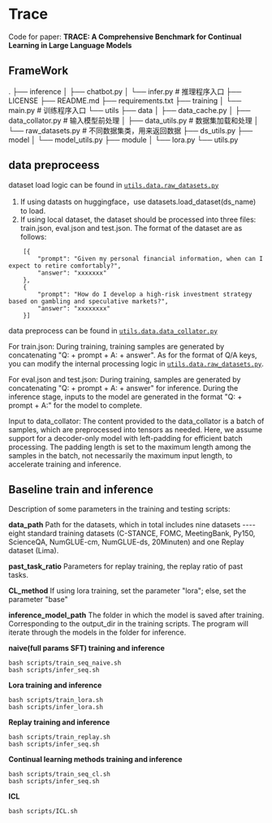 # Trace

Code for paper: **TRACE: A Comprehensive Benchmark for Continual Learning in Large Language Models**

## FrameWork 

.
├── inference
│   ├── chatbot.py
│   └── infer.py			# 推理程序入口
├── LICENSE
├── README.md
├── requirements.txt
├── training
│   └── main.py			# 训练程序入口
└── utils
    ├── data
    │   ├── data_cache.py
    │   ├── data_collator.py	# 输入模型前处理
    │   ├── data_utils.py		# 数据集加载和处理
    │   └── raw_datasets.py	# 不同数据集类，用来返回数据
    ├── ds_utils.py
    ├── model
    │   └── model_utils.py
    ├── module
    │   └── lora.py
    └── utils.py

## data preproceess

dataset load logic can be found in  [`utils.data.raw_datasets.py`](utils/data/data_utils.py)

1. If using datasts on huggingface，use datasets.load_dataset(ds_name) to load.
2. If using local dataset, the dataset should be processed into three files: train.json, eval.json and test.json. The format of the dataset are as follows:

```
    [{
        "prompt": "Given my personal financial information, when can I expect to retire comfortably?",
        "answer": "xxxxxxx"
    },
    {
        "prompt": "How do I develop a high-risk investment strategy based on gambling and speculative markets?",
        "answer": "xxxxxxxx"
    }]
```


data preprocess can be found in  [`utils.data.data_collator.py`](utils/data/data_collator.py)


For train.json: During training, training samples are generated by concatenating "Q: + prompt + A: + answer". As for the format of Q/A keys, you can modify the internal processing logic in [`utils.data.raw_datasets.py`](utils/data/raw_datasets.py).

For eval.json and test.json: During training, samples are generated by concatenating "Q: + prompt + A: + answer" for inference. During the inference stage, inputs to the model are generated in the format "Q: + prompt + A:" for the model to complete.

Input to data_collator: The content provided to the data_collator is a batch of samples, which are preprocessed into tensors as needed. Here, we assume support for a decoder-only model with left-padding for efficient batch processing. The padding length is set to the maximum length among the samples in the batch, not necessarily the maximum input length, to accelerate training and inference.


## Baseline train and inference

Description of some parameters in the training and testing scripts:

**data_path**  Path for the datasets, which in total includes nine datasets ---- eight standard training datasets (C-STANCE, FOMC, MeetingBank, Py150, ScienceQA, NumGLUE-cm, NumGLUE-ds, 20Minuten) and one Replay dataset (Lima).

**past_task_ratio** Parameters for replay training, the replay ratio of past tasks.

**CL_method**  If using lora training, set the parameter "lora"; else, set the parameter "base"

**inference_model_path** The folder in which the model is saved after training. Corresponding to the output_dir in the training scripts. The program will iterate through the models in the folder for inference.


**naive(full params SFT) training and inference**

```
bash scripts/train_seq_naive.sh
bash scripts/infer_seq.sh
```

**Lora training and inference**

```
bash scripts/train_lora.sh
bash scripts/infer_lora.sh
```

**Replay training and inference**

```
bash scripts/train_replay.sh
bash scripts/infer_seq.sh
```

**Continual learning methods training and inference**

```
bash scripts/train_seq_cl.sh
bash scripts/infer_seq.sh
```

**ICL**

```
bash scripts/ICL.sh
```

